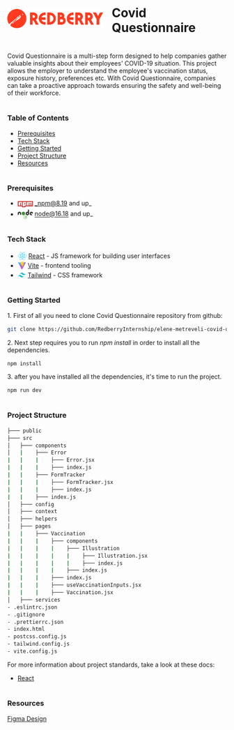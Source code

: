 <div style="display:flex; align-items: center">
  <img src="public/assets/redberrylogo.svg" alt="logo" width="220" style="margin-right: 20px" />
  <h1 style="position:relative; top: -6px" >Covid Questionnaire</h1>
</div>

Covid Questionnaire is a multi-step form designed to help companies gather valuable insights about their employees' COVID-19 situation. This project allows the employer to understand the employee's vaccination status, exposure history, preferences etc. With Covid Questionnaire, companies can take a proactive approach towards ensuring the safety and well-being of their workforce.

#

### Table of Contents

- [Prerequisites](#prerequisites)
- [Tech Stack](#tech-stack)
- [Getting Started](#getting-started)
- [Project Structure](#project-structure)
- [Resources](#resources)

#

### Prerequisites

- <img src="public/assets/npm.png" width="35" style="position: relative; top: 4px" /> _npm@8.19 and up\_
- <img src="public/assets/node.png" width="35" style="position: relative; top: 6px" /> node@16.18 and up\_

#

### Tech Stack

- <img src="public/assets/react.png" height="18" style="position: relative; top: 4px" /> [React](https://react.dev/reference/react) - JS framework for building user interfaces
- <img src="public/assets/vite.png" height="19" style="position: relative; top: 4px" /> [Vite](https://vitejs.dev/) - frontend tooling
- <img src="public/assets/tailwind.png" height="19" style="position: relative; top: 4px" /> [Tailwind](https://tailwindui.com/) - CSS framework

#

### Getting Started

1\. First of all you need to clone Covid Questionnaire repository from github:

```sh
git clone https://github.com/RedberryInternship/elene-metreveli-covid-questionare
```

2\. Next step requires you to run _npm install_ in order to install all the dependencies.

```sh
npm install
```

3\. after you have installed all the dependencies, it's time to run the project.

```sh
npm run dev
```

#

### Project Structure

```bash
├─── public
├─── src
│   ├─── components
│   |    ├─── Error
|   |    |    ├─── Error.jsx
|   |    |    ├─── index.js
|   |    ├─── FormTracker
|   |    |    ├─── FormTracker.jsx
|   |    |    ├─── index.js
|   |    ├─── index.js
│   ├─── config
│   ├─── context
│   ├─── helpers
│   ├─── pages
|   |    ├─── Vaccination
|   |    |    ├─── components
|   |    |    |    ├─── Illustration
|   |    |    |    |    ├─── Illustration.jsx
|   |    |    |    |    ├─── index.js
|   |    |    |    ├─── index.js
|   |    |    ├─── index.js
|   |    |    ├─── useVaccinationInputs.jsx
|   |    |    ├─── Vaccination.jsx
│   ├─── services
- .eslintrc.json
- .gitignore
- .prettierrc.json
- index.html
- postcss.config.js
- tailwind.config.js
- vite.config.js
```

For more information about project standards, take a look at these docs:

- [React](https://react.dev/reference/react)

#

### Resources

[Figma Design](https://www.figma.com/file/56t2BI25FcD0LAIjR4GVkQ/%E1%83%99%E1%83%98%E1%83%97%E1%83%AE%E1%83%95%E1%83%90%E1%83%A0%E1%83%98?type=design)
